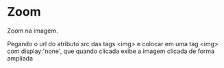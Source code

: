 # Zoom
Zoom na imagem.

Pegando o url do atributo src das tags &lt;img&gt; e colocar em uma tag &lt;img&gt; com display:'none', que quando clicada exibe a imagem clicada de forma ampliada
